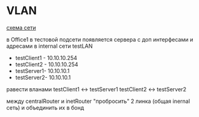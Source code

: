 # VLAN

[схема сети](https://www.draw.io/?lightbox=1&highlight=0000ff&edit=_blank&layers=1&nav=1#R7Vzbkto4EP0aHoey5Bt%2BDJOZJFXZDRVqd5N92RK2ACXGYmxx269fyZaxZRnmEsCGdSqVoJYsS336tKRWQ8%2B8X2w%2FxGg5%2F40GOOxBI9j2zPc9CKFt8n%2BFYJcJHA9mgllMgkwECsGY%2FIul0JDSFQlwojRklIaMLFWhT6MI%2B0yRoTimG7XZlIbqW5dohjXB2EehLv2LBGwupcDxioqPmMzm8tUD6GYVE%2BT%2FnMV0Fcn39aA5Tf9k1QuU9yUnmsxRQDclkfnQM%2B9jSln2abG9x6FQba627LnHA7X7ccc4Yi96wHeR406mg2lgQtOY3gE762KNwpVUxqeI4TjCTI6Y7XIt8a44ILww5NNYCqEf0hXvebiZE4bHS%2BQL4YabCJfN2SLkJcA%2FpgrCYghG9nCmA1Hw6YL4eQWL6c89AOLBKY3YI1qQUNjVnzgOUISkWBoR4Coc6lqQilnjmOFtSSS18gHTBWbxjjfJTdjwJETShE3XysqbkkHkMM7LtiBlSNrgbN93gQP%2FIKGohyWMZ18H8O9Pq4BtRuPNj9Xm9%2BHd3mZKCATcbGWRxmxOZzRC4UMhrai6aPOZ0qVU6g%2FM2E6qD60YVbHCW8K%2BlT5%2FF131bVl6v5U9p4VdqTDCMeHzxnEui7gOvpULpZ5EsegqLe3KpWpnBwFO6Cr2cxJXbduSJGUonmF2RNOyM6Hdo7YS4xAxsladxq%2FgfnDIJTpqRpCTb7GdCWfc90ni0z4Hnusrkf%2BrmAYome9tYkrC8J6GNE57Mw3TGXjunn2lGunIqrwUhBO8Itx9fkYTHI5oQhihEa%2BbUMbootTgXUhmooIJ63upH7gc64FdZX1eLrHeHeikzxe8k4Jv61iXCR%2FRCKu4hkL9w%2F0SlGMnGybc7tkjEe%2BXzAreibWyaMElpXod5hcCUVC9DypkN8EF6T7Q6X5wvTsd1%2BWjI0r4YEvriWH0DcP0TOjZhjWAiplZwO57tusNbGhZjs2bqP1nU5BdVixqP8Y3ephB52Eu6WE8tzkPU7%2BtOO5lum1Fxc8c2zEcdTU50y6%2FrTg25I73l%2BG9O%2FAa4%2F1qCEYjj34Zf%2F3xhL5%2FnBL6bXIHBk3yvuD691LN1fG%2B5kRxcA%2FfEt6%2F%2BUSR4HgteM%2F3kVGA4uCfOU2Yiu5S7FBw%2FLDmikxa5hKQLPk4ytwWd18hifhL8xjSUVN4BdWh6yhUh45OdcvUqe7Acy3xpob5l%2BmU%2BJhPxPiaufGqDfDJVsBVMZJHhjKgUqQpuorHggRB6k3qwkSqhzkFHA6wVM9bB0dNIAeeLZCjx9juhV9C%2FEknFFqfcDycmfh08%2BjsQ6etQUc%2FEDGcsPuQ8FmCG0YCuuoOhbvnZpEw9S3qpzQOffs%2By6vuFi%2FIiuH4j90kDvBq%2BPTHxho9PCEL3ukrSO6rArJWUHCeVuL2It1E3yXpPvAdbwDAcltU5u4t70Q0fnsvmM3NvCc%2Bu6wz9QVcnA5UlbZg7GQpqjzYB86gD22b72CvdCYZNctT4evuo3Air5rPyTkd4ilrntEurMR9bJ3RANRQ2joXpb3zUJphtDBab6wa7cDt0M7oaHdwIbUsp2%2FXEA%2FWEG%2Ff8uTUy3necS81WPg%2F515pPnWjU2XJEkVvH%2FFsc8TvZV2rryuOop1DSc%2BrwHiJQ6nLDMkDgad3J%2FqxtKWh3IMIPBtpzYMmzyZvwJPf6P4aNk7LT05Xu%2FHRlhHnWmdyopNTk8tI%2BdTaLSPPLyOOrQalDy0jznkOhLU3gs0mGF7fjWC9EvVlqkU3gseG3N0Inu1G0KoEfy55I1gPuQ5xY1Q3foHq%2FSLhMGO7d1m2m9fH9rpIfsf2U7IduqbCdjvP%2FGqM7XbH9lOw3bo%2Btlsd28%2B%2BtqsJDI2zXc8uKfIXdPRv5868mnblgMvdmdcCoWfaCSDGKbFuGQjLVHe7DmwYiPqMngyIW87osaC6EblkRk8tEPqV8zpEETCMnmWUQ5FFtCgL8vGVP%2F0LRdTkEVovwOwU%2BjNBJSMq%2F9pOSX%2Fema7s63O29XvD1ykQXFJ9lmO2TH362SdTH2ir%2Fakrmm3p%2FL2sAvXt5OsU2Kj9Na%2B%2Butz71txCpFl01nOXDuXgfu57jof%2BW3vtUjFNMZHUOLv7CQjsyjV37c8f1KWr5V8rOn0Qo%2B0XqW8iz3PpF1dDHtCR5yB5LNOqTTqrW3usV9OHF4sfjMm%2BEl78KI%2F58B8%3D)

в Office1 в тестовой подсети появляется сервера с доп интерфесами и адресами
в internal сети testLAN
- testClient1 - 10.10.10.254
- testClient2 - 10.10.10.254
- testServer1- 10.10.10.1
- testServer2- 10.10.10.1

равести вланами
testClient1 <-> testServer1
testClient2 <-> testServer2

между centralRouter и inetRouter
"пробросить" 2 линка (общая inernal сеть) и объединить их в бонд

 
